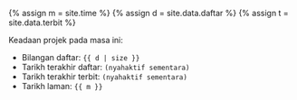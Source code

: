 {% assign m = site.time %}
{% assign d = site.data.daftar %}
{% assign t = site.data.terbit %}

Keadaan projek pada masa ini:

- Bilangan daftar: `{{ d | size }}`
- Tarikh terakhir daftar: `(nyahaktif sementara)`
- Tarikh terakhir terbit: `(nyahaktif sementara)`
- Tarikh laman: `{{ m }}`
